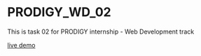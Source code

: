 # PRODIGY_WD_02

This is task 02 for PRODIGY internship - Web Development track

[live demo](https://stopwatch-app-tohamy.netlify.app/)
